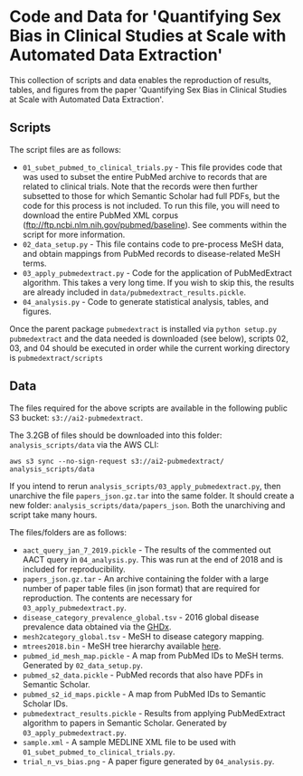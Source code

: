 # Code and Data for 'Quantifying Sex Bias in Clinical Studies at Scale with Automated Data Extraction'
This collection of scripts and data enables the reproduction of results, tables, and figures from the paper
'Quantifying Sex Bias in Clinical Studies at Scale with Automated Data Extraction'. 

## Scripts
The script files are as follows:

* `01_subet_pubmed_to_clinical_trials.py` - This file provides code that was used to subset the entire 
PubMed archive to records that are related to clinical trials. Note that the records were then further
subsetted to those for which Semantic Scholar had full PDFs, but the code for this process is not included.
To run this file, you will need to download the entire PubMed XML corpus (ftp://ftp.ncbi.nlm.nih.gov/pubmed/baseline).
See comments within the script for more information.
* `02_data_setup.py` - This file contains code to pre-process MeSH data, and obtain mappings from PubMed
records to disease-related MeSH terms.
* `03_apply_pubmedextract.py` - Code for the application of PubMedExtract algorithm. This takes a very long time. 
If you wish to skip this, the results are already included in `data/pubmedextract_results.pickle`.
* `04_analysis.py` - Code to generate statistical analysis, tables, and figures.

Once the parent package `pubmedextract` is installed via `python setup.py pubmedextract` and the data 
needed is downloaded (see below), scripts 02, 03, and 04 should be executed in order while the current working directory is `pubmedextract/scripts`

## Data

The files required for the above scripts are available in the following public S3 bucket: `s3://ai2-pubmedextract`.

The 3.2GB of files should be downloaded into this folder: `analysis_scripts/data` via the AWS CLI: 

`aws s3 sync --no-sign-request s3://ai2-pubmedextract/ analysis_scripts/data`

If you intend to rerun `analysis_scripts/03_apply_pubmedextract.py`, then unarchive the file `papers_json.gz.tar` into the same folder. 
It should create a new folder: `analysis_scripts/data/papers_json`. Both the unarchiving and script take many hours.

The files/folders are as follows:

* `aact_query_jan_7_2019.pickle` - The results of the commented out AACT query in `04_analysis.py`. This was run at the end of 2018 and is included for reproducibility.  
* `papers_json.gz.tar` - An archive containing the folder with a large number of paper table files (in json format) that are required for reproduction. 
The contents are necessary for `03_apply_pubmedextract.py`.
* `disease_category_prevalence_global.tsv` - 2016 global disease prevalence data obtained via the [GHDx](http://ghdx.healthdata.org/gbd-results-tool).
* `mesh2category_global.tsv` - MeSH to disease category mapping.
* `mtrees2018.bin` - MeSH tree hierarchy available [here](ftp://nlmpubs.nlm.nih.gov/online/mesh/MESH_FILES/meshtrees/).
* `pubmed_id_mesh_map.pickle` - A map from PubMed IDs to MeSH terms. Generated by `02_data_setup.py`.
* `pubmed_s2_data.pickle` - PubMed records that also have PDFs in Semantic Scholar. 
* `pubmed_s2_id_maps.pickle` - A map from PubMed IDs to Semantic Scholar IDs. 
* `pubmedextract_results.pickle` - Results from applying PubMedExtract algorithm to papers in Semantic Scholar. Generated by `03_apply_pubmedextract.py`.
* `sample.xml` - A sample MEDLINE XML file to be used with `01_subet_pubmed_to_clinical_trials.py`.
* `trial_n_vs_bias.png` - A paper figure generated by `04_analysis.py`.
